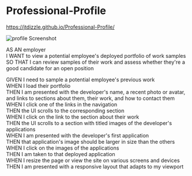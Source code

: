 # Professional-Profile  

https://jtdizzle.github.io/Professional-Profile/  

![profile Screenshot ](https://user-images.githubusercontent.com/87590712/134779961-30666935-ec92-4ef3-a05f-ba7c3e60020c.png)  

AS AN employer  
I WANT to view a potential employee's deployed portfolio of work samples  
SO THAT I can review samples of their work and assess whether they're a good candidate for an open position  

GIVEN I need to sample a potential employee's previous work  
WHEN I load their portfolio  
THEN I am presented with the developer's name, a recent photo or avatar, and links to sections about them, their work, and how to contact them  
WHEN I click one of the links in the navigation  
THEN the UI scrolls to the corresponding section  
WHEN I click on the link to the section about their work  
THEN the UI scrolls to a section with titled images of the developer's applications  
WHEN I am presented with the developer's first application  
THEN that application's image should be larger in size than the others  
WHEN I click on the images of the applications  
THEN I am taken to that deployed application  
WHEN I resize the page or view the site on various screens and devices  
THEN I am presented with a responsive layout that adapts to my viewport  
